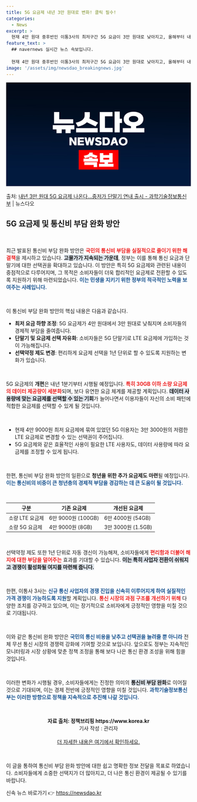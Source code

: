 ```yaml
---
title: 5G 요금제 내년 3만 원대로 변화! 클릭 필수!
categories:
  - News
excerpt: >
  현재 4만 원대 중후반인 이통3사의 최저구간 5G 요금이 3만 원대로 낮아지고, 올해부터 내년 상반기동안 3…
feature_text: >
  ## navernews 실시간 뉴스 속보입니다.

  현재 4만 원대 중후반인 이통3사의 최저구간 5G 요금이 3만 원대로 낮아지고, 올해부터 내년 상반기동안 3…
image: '/assets/img/newsdao_breakingnews.jpg'
---
```


![뉴스다오 속보](/assets/img/newsdao_breakingnews.jpg)

<p>출처: <a href="https://newsdao.kr/2449" rel="dofollow">내년 3만 원대 5G 요금제 나온다…중저가 단말기 연내 출시 - 과학기술정보통신부</a> | 뉴스다오</p>

<h2 data-ke-size="size26">5G 요금제 및 통신비 부담 완화 방안</h2>

<p data-ke-size="size16">&nbsp;</p>

최근 발표된 통신비 부담 완화 방안은 <b><span style="color: #ee2323;">국민의 통신비 부담을 실질적으로 줄이기 위한 해결책</span></b>을 제시하고 있습니다. <b><span style="background-color: #21538527;">고물가가 지속되는 가운데</span></b>, 정부는 이를 통해 통신 요금과 단말기에 대한 선택권을 확대하고 있습니다. 이 방안은 특히 5G 요금제와 관련된 내용이 중점적으로 다루어지며, 그 목적은 소비자들이 더욱 합리적인 요금제로 전환할 수 있도록 지원하기 위해 마련되었습니다. <b><span style="color: #1a5490;">이는 민생을 지키기 위한 정부의 적극적인 노력을 보여주는 사례입니다.</span></b>

<p data-ke-size="size16">&nbsp;</p>

이 통신비 부담 완화 방안의 핵심 내용은 다음과 같습니다.

- **최저 요금 하향 조정**: 5G 요금제가 4만 원대에서 3만 원대로 낮춰지며 소비자들의 경제적 부담을 줄여줍니다.
- **단말기 및 요금제 선택 자유화**: 소비자들은 5G 단말기로 LTE 요금제에 가입하는 것이 가능해집니다.
- **선택약정 제도 변경**: 편리하게 요금제 선택을 1년 단위로 할 수 있도록 지원하는 변화가 있습니다. 

<p data-ke-size="size16">&nbsp;</p>

5G 요금제의 **개편**은 내년 1분기부터 시행될 예정입니다. <b><span style="color: #ee2323;">특히 30GB 이하 소량 요금제의 데이터 제공량이 세분화</span></b>되며, 보다 유연한 요금 체계를 제공할 계획입니다. <b><span style="background-color: #21538527;">데이터 사용량에 맞는 요금제를 선택할 수 있는 기회</span></b>가 늘어나면서 이용자들이 자신의 소비 패턴에 적합한 요금제를 선택할 수 있게 될 것입니다. 

<p data-ke-size="size16">&nbsp;</p>

<ul>
    <li>현재 4만 9000원 최저 요금제에 묶여 있었던 5G 이용자는 3만 3000원의 저렴한 LTE 요금제로 변경할 수 있는 선택권이 주어집니다.</li>
    <li>5G 요금제와 같은 효율적인 사용이 필요한 LTE 사용자도, 데이터 사용량에 따라 요금제를 조정할 수 있게 됩니다.</li>
</ul>

<p data-ke-size="size16">&nbsp;</p>

한편, 통신비 부담 완화 방안의 일환으로 **청년을 위한 추가 요금제도 마련**될 예정입니다. <b><span style="color: #1a5490;">이는 통신비의 비중이 큰 청년층의 경제적 부담을 경감하는 데 큰 도움이 될 것입니다.</span></b>

<p data-ke-size="size16">&nbsp;</p>

| 구분 | 기존 요금제 | 개선된 요금제 |
|------|--------------|---------------|
| 소량 LTE 요금제 | 6만 9000원 (100GB) | 6만 4000원 (54GB) |
| 소량 5G 요금제 | 4만 9000원 (8GB) | 3만 3000원 (1.5GB) |

<p data-ke-size="size16">&nbsp;</p>

선택약정 제도 또한 1년 단위로 자동 갱신이 가능해져, 소비자들에게 <b><span style="color: #ee2323;">편리함과 더불어 해지에 대한 부담을 덜어주는</span></b> 효과를 기대할 수 있습니다. <b><span style="background-color: #21538527;">이는 특히 사업자 전환이 쉬워지고 경쟁이 활성화될 여지를 마련해 줍니다.</span></b>

<p data-ke-size="size16">&nbsp;</p>

한편, 이통사 3사는 <b><span style="color: #1a5490;">신규 통신 사업자의 경쟁 진입을 신속히 이루어지게 하여 실질적인 가격 경쟁이 가능하도록 지원</span></b>할 계획입니다. <b><span style="color: #ee2323;">통신 시장의 과점 구조를 개선하기 위해</span></b> 다양한 조치를 강구하고 있으며, 이는 장기적으로 소비자에게 긍정적인 영향을 미칠 것으로 기대됩니다.

<p data-ke-size="size16">&nbsp;</p>

이와 같은 통신비 완화 방안은 <b><span style="color: #1a5490;">국민의 통신 비용을 낮추고 선택권을 늘려줄 뿐 아니라</span></b> 전체 무선 통신 시장의 경쟁력 강화에 기여할 것으로 보입니다. 앞으로도 정부는 지속적인 모니터링과 시장 상황에 맞춘 정책 조정을 통해 보다 나은 통신 환경 조성을 위해 힘쓸 것입니다.

<p data-ke-size="size16">&nbsp;</p>

이러한 변화가 시행될 경우, 소비자들에게는 진정한 의미의 <b><span style="background-color: #21538527;">통신비 부담 완화</span></b>로 이어질 것으로 기대되며, 이는 경제 전반에 긍정적인 영향을 미칠 것입니다. <b><span style="color: #1a5490;">과학기술정보통신부는 이러한 방향으로 정책을 지속적으로 추진해 나갈 것입니다.</span></b>

<p data-ke-size="size16">&nbsp;</p>

<div style="text-align: center;">
    <b>자료 출처: 정책브리핑 https://www.korea.kr</b><br>
    <div>기사 작성 : 관리자</div>
    <br>
    <a href="https://newsdao.kr/2449" target="_blank">더 자세한 내용은 여기에서 확인하세요.</a>
</div>

<p data-ke-size="size16">&nbsp;</p>

이 글을 통하여 통신비 부담 완화 방안에 대한 쉽고 명확한 정보 전달을 목표로 하였습니다. 소비자들에게 소중한 선택지가 더 많아지고, 더 나은 통신 환경이 제공될 수 있기를 바랍니다. 

신속 뉴스 바로가기 👉 <a href="https://newsdao.kr" rel="dofollow">https://newsdao.kr</a>



